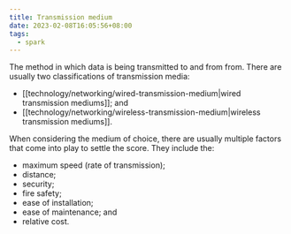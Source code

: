 ```yaml
---
title: Transmission medium
date: 2023-02-08T16:05:56+08:00
tags:
  - spark
---
```


The method in which data is being transmitted to and from from. There are usually two classifications of transmission media:

- [[technology/networking/wired-transmission-medium|wired transmission mediums]]; and
- [[technology/networking/wireless-transmission-medium|wireless transmission mediums]].

When considering the medium of choice, there are usually multiple factors that come into play to settle the score. They include the:
- maximum speed (rate of transmission);
- distance;
- security;
- fire safety;
- ease of installation;
- ease of maintenance; and
- relative cost.